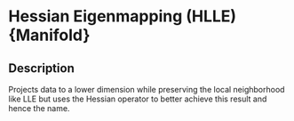 # Hessian Eigenmapping (HLLE) {Manifold}

## Description

Projects data to a lower dimension while preserving the local neighborhood like LLE but uses the Hessian operator to better achieve this result and hence the name.
